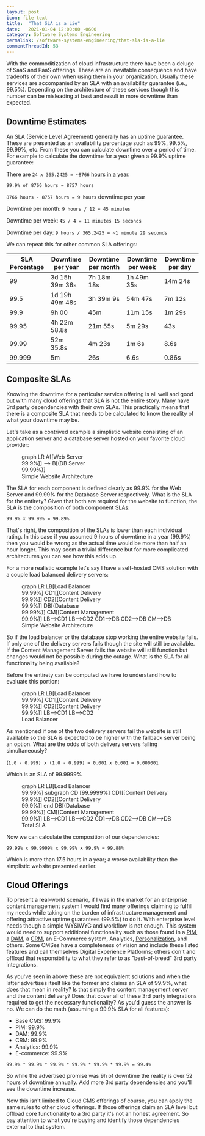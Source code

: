 ```yaml
---
layout: post
icon: file-text
title:  "That SLA is a Lie"
date:   2021-01-04 12:00:00 -0600
category: Software Systems Engineering
permalink: /software-systems-engineering/that-sla-is-a-lie
commentThreadId: 53
---
```


With the commoditization of cloud infrastructure there have been a deluge of SaaS and PaaS offerings.
These are an inevitable consequence and have tradeoffs of their own when using them in your organization.
Usually these services are accompanied by an SLA with an availability guarantee (i.e., 99.5%). Depending
on the architecture of these services though this number can be misleading at best and result in
more downtime than expected.

## Downtime Estimates

An SLA (Service Level Agreement) generally has an uptime guarantee. These are presented as an availability percentage
such as 99%, 99.5%, 99.99%, etc. From these you can calculate downtime over a period of time. For example to calculate
the downtime for a year given a 99.9% uptime guarantee:

There are `24 x 365.2425 = ~8766` [hours in a year](https://en.wikipedia.org/wiki/Year).

`99.9% of 8766 hours = 8757 hours`

`8766 hours - 8757 hours = 9 hours` downtime per year

Downtime per month: `9 hours / 12 = 45 minutes`

Downtime per week: `45 / 4 = 11 minutes 15 seconds`

Downtime per day: `9 hours / 365.2425 = ~1 minute 29 seconds`

We can repeat this for other common SLA offerings:

| SLA Percentage | Downtime per year | Downtime per month | Downtime per week     | Downtime per day     |
|----------------|-------------------|--------------------|-----------------------|----------------------|
| 99             | 3d 15h 39m 36s    | 7h 18m 18s         | 1h 49m 35s            | 14m 24s              |
| 99.5           | 1d 19h 49m 48s    | 3h 39m 9s          | 54m 47s               |  7m 12s              |
| 99.9           | 9h 00             | 45m                | 11m 15s               | 1m 29s               |
| 99.95          | 4h 22m 58.8s      | 21m 55s            | 5m 29s                | 43s                  |
| 99.99          | 52m 35.8s         |  4m 23s            | 1m 6s                 | 8.6s                 |
| 99.999         | 5m                | 26s                | 6.6s                  | 0.86s                |

## Composite SLAs

Knowing the downtime for a particular service offering is all well and good but with many cloud offerings
that SLA is not the entire story. Many have 3rd party dependencies with their own SLAs. This practically means
that there is a composite SLA that needs to be calculated to know the reality of what your downtime may be.

Let's take as a contrived example a simplistic website consisting of an application server and a database server hosted
on your favorite cloud provider:

<figure>
  <div class="mermaid">
  graph LR
      A[[Web Server<br>99.9%]] --> B[(DB Server<br>99.99%)]
  </div>
  <figcaption>Simple Website Architecture</figcaption>
</figure>

The SLA for each component is defined clearly as 99.9% for the Web Server and 99.99% for the Database Server respectively. What is the SLA for the entirety? Given that both are required for the website to function, the
SLA is the composition of both component SLAs:

`99.9% x 99.99% = 99.89%`

That's right, the composition of the SLAs is lower than each individual rating. In this case if you assumed 9 hours of
downtime in a year (99.9%) then you would be wrong as the actual time would be more than half an hour longer. This may
seem a trivial difference but for more complicated architectures you can see how this adds up.

For a more realistic example let's say I have a self-hosted CMS solution with a couple load balanced delivery servers:

<figure>
  <div class="mermaid">
  graph LR
      LB[Load Balancer<br>99.99%]
      CD1[[Content Delivery<br>99.9%]]
      CD2[[Content Delivery<br>99.9%]]
      DB[(Database<br>99.99%)]
      CM[[Content Management<br>99.9%]]
      LB-->CD1
      LB-->CD2
      CD1-->DB
      CD2-->DB
      CM-->DB
  </div>
  <figcaption>Simple Website Architecture</figcaption>
</figure>

So if the load balancer or the database stop working the entire website fails. If only one of the delivery servers
fails though the site will still be available. If the Content Management Server fails the website will still function
but changes would not be possible during the outage. What is the SLA for all functionality being available?

Before the entirety can be computed we have to understand how to evaluate this portion:

<figure>
  <div class="mermaid">
  graph LR
      LB[Load Balancer<br>99.99%]
      CD1[[Content Delivery<br>99.9%]]
      CD2[[Content Delivery<br>99.9%]]
      LB-->CD1
      LB-->CD2
  </div>
  <figcaption>Load Balancer</figcaption>
</figure>

As mentioned if one of the two delivery servers fail the website is still available so the SLA is expected to be higher
with the fallback server being an option. What are the odds of both delivery servers failing simultaneously?

(`1.0 - 0.999) x (1.0 - 0.999) = 0.001 x 0.001 = 0.000001`

Which is an SLA of 99.9999%

<figure>
  <div class="mermaid">
  graph LR
      LB[Load Balancer<br>99.99%]
      subgraph CD [99.9999%]
      CD1[[Content Delivery<br>99.9%]]
      CD2[[Content Delivery<br>99.9%]]
      end
      DB[(Database<br>99.99%)]
      CM[[Content Management<br>99.9%]]
      LB-->CD1
      LB-->CD2
      CD1-->DB
      CD2-->DB
      CM-->DB
  </div>
  <figcaption>Total SLA</figcaption>
</figure>

Now we can calculate the composition of our dependencies:

`99.99% x 99.9999% x 99.99% x 99.9% = 99.88%`

Which is more than 17.5 hours in a year; a worse availability than the simplistic website presented earlier.

## Cloud Offerings

To present a real-world scenario, if I was in the market for an enterprise content management system I would find many
offerings claiming to fulfill my needs while taking on the burden of infrastructure management and
offering attractive uptime guarantees (99.5%) to do it. With enterprise level needs though a simple WYSIWYG and workflow is not enough. This system would need to support additional functionality such as those found in a [PIM](https://en.wikipedia.org/wiki/Product_information_management),
a [DAM](https://en.wikipedia.org/wiki/Digital_asset_management), a [CRM](https://en.wikipedia.org/wiki/Customer_relationship_management), an E-Commerce system, Analytics, [Personalization](https://en.wikipedia.org/wiki/Personalization#Web_pages), and others. Some CMSes have a completeness of vision and include these listed features
and call themselves Digital Experience Platforms; others don't and offload that responsibility to what they
refer to as "best-of-breed" 3rd party integrations.

As you've seen in above these are not equivalent solutions and when the latter advertises itself
like the former and claims an SLA of 99.9%, what does that mean in reality? Is that simply the content
management server and the content delivery? Does that cover all of these 3rd party integrations required
to get the necessary functionality? As you'd guess the answer is no. We can do the math (assuming
a 99.9% SLA for all features):

- Base CMS: 99.9%
- PIM: 99.9%
- DAM: 99.9%
- CRM: 99.9%
- Analytics: 99.9%
- E-commerce: 99.9%

`99.9% * 99.9% * 99.9% * 99.9% * 99.9% * 99.9% = 99.4%`

So while the advertised promise was 9h of downtime the reality is over 52 hours of downtime annually.
Add more 3rd party dependencies and you'll see the downtime increase.

Now this isn't limited to Cloud CMS offerings of course, you can apply the same rules to other cloud offerings.
If those offerings claim an SLA level but offload core functionality to a 3rd party it's not an honest agreement.
So pay attention to what you're buying and identify those dependencies external to that system.
